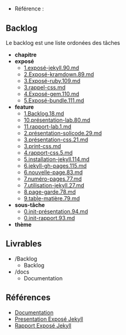 #  

- Référence :   

 

## Backlog 

Le backlog est une liste ordonées des tâches 

- **chapitre** 
- **exposé** 
  - [1.exposé-jekyll.90.md](./Backlog/exposé/1.exposé-jekyll.90.md) 
  - [2.Exposé-kramdown.89.md](./Backlog/exposé/2.Exposé-kramdown.89.md) 
  - [3.Exposé-ruby.109.md](./Backlog/exposé/3.Exposé-ruby.109.md) 
  - [3.rappel-css.md](./Backlog/exposé/3.rappel-css.md) 
  - [4.Exposé-gem.110.md](./Backlog/exposé/4.Exposé-gem.110.md) 
  - [5.Exposé-bundle.111.md](./Backlog/exposé/5.Exposé-bundle.111.md) 
- **feature** 
  - [1.Backlog.18.md](./Backlog/feature/1.Backlog.18.md) 
  - [10.présentation-lab.80.md](./Backlog/feature/10.présentation-lab.80.md) 
  - [11.rapport-lab.1.md](./Backlog/feature/11.rapport-lab.1.md) 
  - [2.présentation-solicode.29.md](./Backlog/feature/2.présentation-solicode.29.md) 
  - [3.présentation-css.21.md](./Backlog/feature/3.présentation-css.21.md) 
  - [3.print-css.md](./Backlog/feature/3.print-css.md) 
  - [4.rapport-css.5.md](./Backlog/feature/4.rapport-css.5.md) 
  - [5.installation-jekyll.114.md](./Backlog/feature/5.installation-jekyll.114.md) 
  - [6.jekyll-gh-pages.115.md](./Backlog/feature/6.jekyll-gh-pages.115.md) 
  - [6.nouvelle-page.83.md](./Backlog/feature/6.nouvelle-page.83.md) 
  - [7.numéro-pages.77.md](./Backlog/feature/7.numéro-pages.77.md) 
  - [7.utilisation-jekyll.27.md](./Backlog/feature/7.utilisation-jekyll.27.md) 
  - [8.page-garde.78.md](./Backlog/feature/8.page-garde.78.md) 
  - [9.table-matière.79.md](./Backlog/feature/9.table-matière.79.md) 
- **sous-tâche** 
  - [0.init-présentation.94.md](./Backlog/sous-tâche/0.init-présentation.94.md) 
  - [0.init-rapport.93.md](./Backlog/sous-tâche/0.init-rapport.93.md) 
- **thème** 
## Livrables 

 

- /Backlog 
  - Backlog 
- /docs 
  - Documentation 
## Références 

 

- [Documentation](https://labs-web.github.io/lab-rapport/) 
- [Presentation Exposé Jekyll](https://labs-web.github.io/lab-rapport/3.exposé-jekyll/presentation.html) 
- [Rapport Exposé Jekyll](https://labs-web.github.io//lab-rapport/3.exposé-jekyll/rapport.html) 


